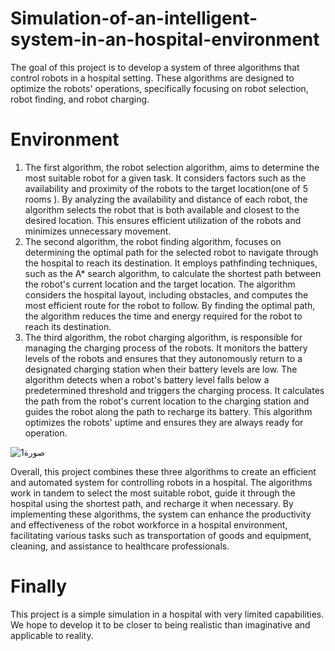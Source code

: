 # Simulation-of-an-intelligent-system-in-an-hospital-environment
The goal of this project is to develop a system of three algorithms that control robots in a hospital setting. These algorithms are designed to optimize the robots' operations, specifically focusing on robot selection, robot finding, and robot charging.
# Environment
1) The first algorithm, the robot selection algorithm, aims to determine the most suitable robot for a given task. It considers factors such as the availability and proximity of the robots to the target location(one of 5 rooms ). By analyzing the availability and distance of each robot, the algorithm selects the robot that is both available and closest to the desired location. This ensures efficient utilization of the robots and minimizes unnecessary movement.
2) The second algorithm, the robot finding algorithm, focuses on determining the optimal path for the selected robot to navigate through the hospital to reach its destination. It employs pathfinding techniques, such as the A* search algorithm, to calculate the shortest path between the robot's current location and the target location. The algorithm considers the hospital layout, including obstacles, and computes the most efficient route for the robot to follow. By finding the optimal path, the algorithm reduces the time and energy required for the robot to reach its destination.
3) The third algorithm, the robot charging algorithm, is responsible for managing the charging process of the robots. It monitors the battery levels of the robots and ensures that they autonomously return to a designated charging station when their battery levels are low. The algorithm detects when a robot's battery level falls below a predetermined threshold and triggers the charging process. It calculates the path from the robot's current location to the charging station and guides the robot along the path to recharge its battery. This algorithm optimizes the robots' uptime and ensures they are always ready for operation.

![صورة1](https://github.com/user-attachments/assets/d1254e06-1526-4851-88b1-a61a266a0379)

Overall, this project combines these three algorithms to create an efficient and automated system for controlling robots in a hospital. The algorithms work in tandem to select the most suitable robot, guide it through the hospital using the shortest path, and recharge it when necessary. By implementing these algorithms, the system can enhance the productivity and effectiveness of the robot workforce in a hospital environment, facilitating various tasks such as transportation of goods and equipment, cleaning, and assistance to healthcare professionals.


# Finally
This project is a simple simulation in a hospital with very limited capabilities. We hope to develop it to be closer to being realistic than imaginative and applicable to reality.


